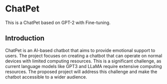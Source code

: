 # ChatPet
This is a ChatPet based on GPT-2 with Fine-tuning. 

## Introduction
ChatPet is an AI-based chatbot that aims to provide emotional support to users. The project focuses on creating a chatbot that can operate on normal devices with limited computing resources. This is a significant challenge, as current language models like GPT3 and LLaMA require extensive computing resources. The proposed project will address this challenge and make the chatbot accessible to a wider audience.
